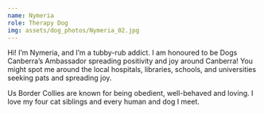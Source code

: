 ```yaml
---
name: Nymeria
role: Therapy Dog
img: assets/dog_photos/Nymeria_02.jpg
---
```

Hi! I’m Nymeria, and I’m a tubby-rub addict. I am honoured to be Dogs Canberra’s Ambassador spreading positivity and joy around Canberra! You might spot me around the local hospitals, libraries, schools, and universities seeking pats and spreading joy. 

Us Border Collies are known for being obedient, well-behaved and loving. I love my four cat siblings and every human and dog I meet.
